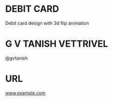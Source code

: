 # DEBIT CARD
Debit card design with 3d flip animation

# G V TANISH VETTRIVEL 
@gvtanish

# URL
www.example.com
